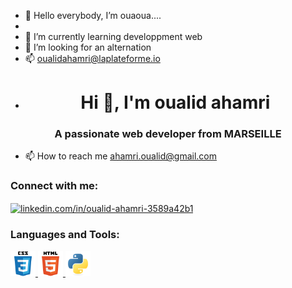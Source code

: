 - 👋 Hello everybody, I’m ouaoua....
- 
- 🌱 I’m currently learning developpment web 
- 💞️ I’m looking for an alternation
- 📫 oualidahamri@laplateforme.io
- <h1 align="center">Hi 👋, I'm oualid ahamri</h1>
<h3 align="center">A passionate web developer from MARSEILLE</h3>

- 📫 How to reach me ahamri.oualid@gmail.com


<h3 align="left">Connect with me:</h3>
<p align="left">
<a href="https://linkedin.com/in/linkedin.com/in/oualid-ahamri-3589a42b1" target="blank"><img align="center" src="https://raw.githubusercontent.com/rahuldkjain/github-profile-readme-generator/master/src/images/icons/Social/linked-in-alt.svg" alt="linkedin.com/in/oualid-ahamri-3589a42b1" height="30" width="40" /></a>
</p>

<h3 align="left">Languages and Tools:</h3>
<p align="left"> <a href="https://www.w3schools.com/css/" target="_blank" rel="noreferrer"> <img src="https://raw.githubusercontent.com/devicons/devicon/master/icons/css3/css3-original-wordmark.svg" alt="css3" width="40" height="40"/> </a> <a href="https://www.w3.org/html/" target="_blank" rel="noreferrer"> <img src="https://raw.githubusercontent.com/devicons/devicon/master/icons/html5/html5-original-wordmark.svg" alt="html5" width="40" height="40"/> </a> <a href="https://www.python.org" target="_blank" rel="noreferrer"> <img src="https://raw.githubusercontent.com/devicons/devicon/master/icons/python/python-original.svg" alt="python" width="40" height="40"/> </a> </p>




